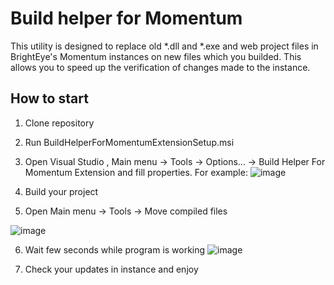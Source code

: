 # Build helper for Momentum
 
This utility is designed to replace old *.dll and *.exe  and web project files in BrightEye's Momentum instances on new files which you builded. This allows you to speed up the verification of changes made to the instance.

## How to start
1. Clone repository 
2. Run BuildHelperForMomentumExtensionSetup.msi
3. Open Visual Studio ,  Main menu -> Tools -> Options... -> Build Helper For Momentum Extension and fill properties.
For example:
![image](https://user-images.githubusercontent.com/99161672/200055455-e63eef57-7702-4c32-bc8c-a5f2fed18b58.png)

4. Build your project
5. Open Main menu -> Tools -> Move compiled files

![image](https://user-images.githubusercontent.com/99161672/200056929-d52f9fff-9bbe-4efa-8173-8750685bf5e0.png)

6. Wait few seconds while program is working
![image](https://user-images.githubusercontent.com/99161672/200056699-8d382604-fe19-4e47-afbe-18274d564657.png)

7. Check your updates in instance and enjoy 
